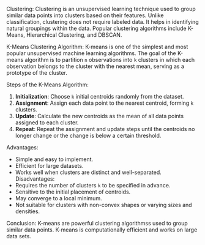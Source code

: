 Clustering:
Clustering is an unsupervised learning technique used to group similar data points into clusters based on their features. Unlike classification, clustering does not require labeled data. It helps in identifying natural groupings within the data. Popular clustering algorithms include K-Means, Hierarchical Clustering, and DBSCAN.

K-Means Clustering Algorithm:
K-means is one of the simplest and most popular unsupervised machine learning algorithms. The goal of the K-means algorithm is to partition `n` observations into `k` clusters in which each observation belongs to the cluster with the nearest mean, serving as a prototype of the cluster.

Steps of the K-Means Algorithm:
1. **Initialization**: Choose `k` initial centroids randomly from the dataset.
2. **Assignment**: Assign each data point to the nearest centroid, forming `k` clusters.
3. **Update**: Calculate the new centroids as the mean of all data points assigned to each cluster.
4. **Repeat**: Repeat the assignment and update steps until the centroids no longer change or the change is below a certain threshold.

Advantages:
- Simple and easy to implement.
- Efficient for large datasets.
- Works well when clusters are distinct and well-separated.
Disadvantages:
- Requires the number of clusters `k` to be specified in advance.
- Sensitive to the initial placement of centroids.
- May converge to a local minimum.
- Not suitable for clusters with non-convex shapes or varying sizes and densities.

Conclusion:
K-means are powerful clustering algorithmss used to group similar data points. K-means is computationally efficient and works on large data sets.


